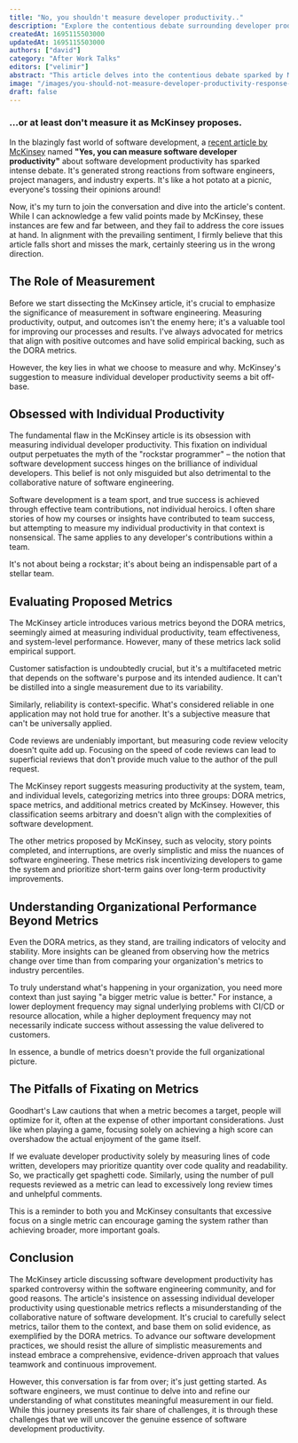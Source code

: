 ```yaml
---
title: "No, you shouldn't measure developer productivity.."
description: "Explore the contentious debate surrounding developer productivity measurement ignited by McKinsey's recent article. Discover why focusing on individual metrics hinders software engineering teams."
createdAt: 1695115503000
updatedAt: 1695115503000
authors: ["david"]
category: "After Work Talks"
editors: ["velimir"]
abstract: "This article delves into the contentious debate sparked by McKinsey's recent publication on measuring developer productivity in the dynamic realm of software development. While acknowledging the importance of metrics in optimizing software engineering processes, the article critiques McKinsey's emphasis on individual productivity metrics and their potential pitfalls. It highlights the collaborative nature of software development and the limitations of simplistic metrics while advocating for a more comprehensive, evidence-driven approach to evaluation. As the discussion continues, software engineers are encouraged to explore meaningful measurement practices that foster teamwork and continuous improvement in this ever-evolving field."
image: "/images/you-should-not-measure-developer-productivity-response-to-mckinsey.png"
draft: false
---
```


### ...or at least don't measure it as McKinsey proposes.

In the blazingly fast world of software development, a [recent article by McKinsey](https://www.mckinsey.com/industries/technology-media-and-telecommunications/our-insights/yes-you-can-measure-software-developer-productivity) named **"Yes, you can measure software developer productivity"** about software development productivity has sparked intense debate. It's generated strong reactions from software engineers, project managers, and industry experts. It's like a hot potato at a picnic, everyone's tossing their opinions around!  

Now, it's my turn to join the conversation and dive into the article's content. While I can acknowledge a few valid points made by McKinsey, these instances are few and far between, and they fail to address the core issues at hand. In alignment with the prevailing sentiment, I firmly believe that this article falls short and misses the mark, certainly steering us in the wrong direction.

## The Role of Measurement

Before we start dissecting the McKinsey article, it's crucial to emphasize the significance of measurement in software engineering. Measuring productivity, output, and outcomes isn't the enemy here; it's a valuable tool for improving our processes and results.  I've always advocated for metrics that align with positive outcomes and have solid empirical backing, such as the DORA metrics.

However, the key lies in what we choose to measure and why. McKinsey's suggestion to measure individual developer productivity seems a bit off-base.

## Obsessed with Individual Productivity

The fundamental flaw in the McKinsey article is its obsession with measuring individual developer productivity. This fixation on individual output perpetuates the myth of the "rockstar programmer" – the notion that software development success hinges on the brilliance of individual developers. This belief is not only misguided but also detrimental to the collaborative nature of software engineering.

Software development is a team sport, and true success is achieved through effective team contributions, not individual heroics. I often share stories of how my courses or insights have contributed to team success, but attempting to measure my individual productivity in that context is nonsensical. The same applies to any developer's contributions within a team.

It's not about being a rockstar; it's about being an indispensable part of a stellar team.

## Evaluating Proposed Metrics

The McKinsey article introduces various metrics beyond the DORA metrics, seemingly aimed at measuring individual productivity, team effectiveness, and system-level performance. However, many of these metrics lack solid empirical support.

Customer satisfaction is undoubtedly crucial, but it's a multifaceted metric that depends on the software's purpose and its intended audience. It can't be distilled into a single measurement due to its variability.

Similarly, reliability is context-specific. What's considered reliable in one application may not hold true for another. It's a subjective measure that can't be universally applied.

Code reviews are undeniably important, but measuring code review velocity doesn't quite add up. Focusing on the speed of code reviews can lead to superficial reviews that don't provide much value to the author of the pull request.

The McKinsey report suggests measuring productivity at the system, team, and individual levels, categorizing metrics into three groups: DORA metrics, space metrics, and additional metrics created by McKinsey. However, this classification seems arbitrary and doesn't align with the complexities of software development.

The other metrics proposed by McKinsey, such as velocity, story points completed, and interruptions, are overly simplistic and miss the nuances of software engineering. These metrics risk incentivizing developers to game the system and prioritize short-term gains over long-term productivity improvements.

## Understanding Organizational Performance Beyond Metrics

Even the DORA metrics, as they stand, are trailing indicators of velocity and stability. More insights can be gleaned from observing how the metrics change over time than from comparing your organization's metrics to industry percentiles.

To truly understand what's happening in your organization, you need more context than just saying "a bigger metric value is better." For instance, a lower deployment frequency may signal underlying problems with CI/CD or resource allocation, while a higher deployment frequency may not necessarily indicate success without assessing the value delivered to customers.

In essence, a bundle of metrics doesn't provide the full organizational picture.

## The Pitfalls of Fixating on Metrics

Goodhart's Law cautions that when a metric becomes a target, people will optimize for it, often at the expense of other important considerations. Just like when playing a game, focusing solely on achieving a high score can overshadow the actual enjoyment of the game itself.

If we evaluate developer productivity solely by measuring lines of code written, developers may prioritize quantity over code quality and readability. So, we practically get spaghetti code. Similarly, using the number of pull requests reviewed as a metric can lead to excessively long review times and unhelpful comments.

This is a reminder to both you and McKinsey consultants that excessive focus on a single metric can encourage gaming the system rather than achieving broader, more important goals.

## Conclusion

The McKinsey article discussing software development productivity has sparked controversy within the software engineering community, and for good reasons. The article's insistence on assessing individual developer productivity using questionable metrics reflects a misunderstanding of the collaborative nature of software development. It's crucial to carefully select metrics, tailor them to the context, and base them on solid evidence, as exemplified by the DORA metrics. To advance our software development practices, we should resist the allure of simplistic measurements and instead embrace a comprehensive, evidence-driven approach that values teamwork and continuous improvement.

However, this conversation is far from over; it's just getting started. As software engineers, we must continue to delve into and refine our understanding of what constitutes meaningful measurement in our field. While this journey presents its fair share of challenges, it is through these challenges that we will uncover the genuine essence of software development productivity.

